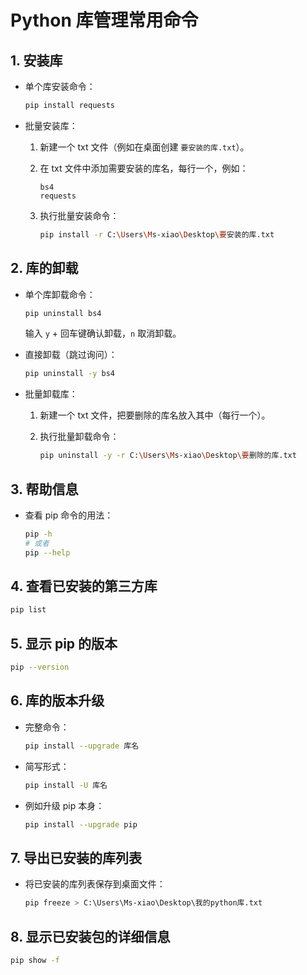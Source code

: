 # Python 库管理常用命令

## 1. 安装库

- 单个库安装命令：

  ```bash
  pip install requests
  ```

- 批量安装库：

  1. 新建一个 txt 文件（例如在桌面创建 `要安装的库.txt`）。
  2. 在 txt 文件中添加需要安装的库名，每行一个，例如：

     ```
     bs4
     requests
     ```

  3. 执行批量安装命令：

     ```bash
     pip install -r C:\Users\Ms-xiao\Desktop\要安装的库.txt
     ```

## 2. 库的卸载

- 单个库卸载命令：

  ```bash
  pip uninstall bs4
  ```

  输入 `y` + 回车键确认卸载，`n` 取消卸载。

- 直接卸载（跳过询问）：

  ```bash
  pip uninstall -y bs4
  ```

- 批量卸载库：

  1. 新建一个 txt 文件，把要删除的库名放入其中（每行一个）。
  2. 执行批量卸载命令：

     ```bash
     pip uninstall -y -r C:\Users\Ms-xiao\Desktop\要删除的库.txt
     ```

## 3. 帮助信息

- 查看 pip 命令的用法：

  ```bash
  pip -h
  # 或者
  pip --help
  ```

## 4. 查看已安装的第三方库

```bash
pip list
```

## 5. 显示 pip 的版本

```bash
pip --version
```

## 6. 库的版本升级

- 完整命令：

  ```bash
  pip install --upgrade 库名
  ```

- 简写形式：

  ```bash
  pip install -U 库名
  ```

- 例如升级 pip 本身：

  ```bash
  pip install --upgrade pip
  ```

## 7. 导出已安装的库列表

- 将已安装的库列表保存到桌面文件：

  ```bash
  pip freeze > C:\Users\Ms-xiao\Desktop\我的python库.txt
  ```

## 8. 显示已安装包的详细信息

```bash
pip show -f
